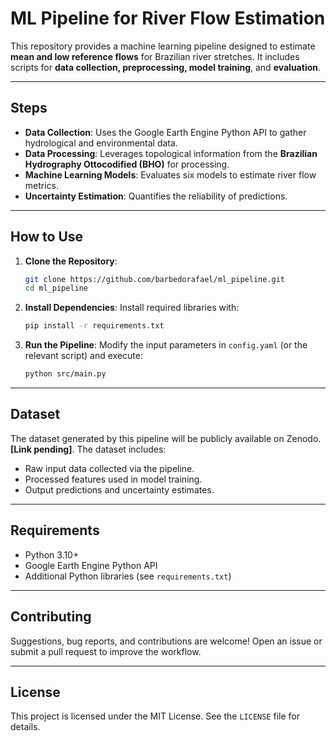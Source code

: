# ML Pipeline for River Flow Estimation

This repository provides a machine learning pipeline designed to estimate **mean and low reference flows** for Brazilian river stretches. It includes scripts for **data collection, preprocessing, model training**, and **evaluation**.

---

## Steps
- **Data Collection**: Uses the Google Earth Engine Python API to gather hydrological and environmental data.
- **Data Processing**: Leverages topological information from the **Brazilian Hydrography Ottocodified (BHO)** for processing.
- **Machine Learning Models**: Evaluates six models to estimate river flow metrics.
- **Uncertainty Estimation**: Quantifies the reliability of predictions.

---

## How to Use

1. **Clone the Repository**:
    ```bash
    git clone https://github.com/barbedorafael/ml_pipeline.git
    cd ml_pipeline
    ```

2. **Install Dependencies**:
    Install required libraries with:
    ```bash
    pip install -r requirements.txt
    ```

3. **Run the Pipeline**:
    Modify the input parameters in `config.yaml` (or the relevant script) and execute:
    ```bash
    python src/main.py
    ```

---

## Dataset

The dataset generated by this pipeline will be publicly available on Zenodo. **[Link pending]**. The dataset includes:

- Raw input data collected via the pipeline.
- Processed features used in model training.
- Output predictions and uncertainty estimates.

---

## Requirements

- Python 3.10+
- Google Earth Engine Python API
- Additional Python libraries (see `requirements.txt`)

---

## Contributing

Suggestions, bug reports, and contributions are welcome! Open an issue or submit a pull request to improve the workflow.

---

## License

This project is licensed under the MIT License. See the `LICENSE` file for details.

